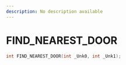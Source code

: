 ```yaml
---
description: No description available 
---
```


# FIND_NEAREST_DOOR

```cpp
int FIND_NEAREST_DOOR(int _Unk0, int _Unk1);
```